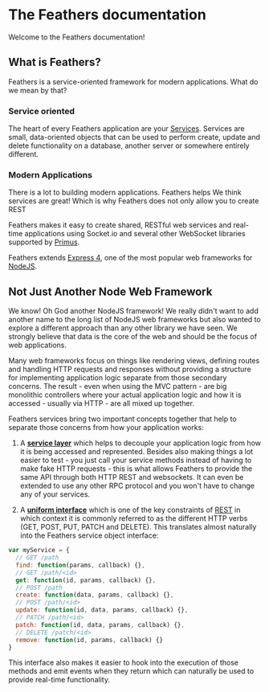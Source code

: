 # The Feathers documentation

Welcome to the Feathers documentation! 

## What is Feathers?

Feathers is a service-oriented framework for modern applications. What do we mean by that?

### Service oriented

The heart of every Feathers application are your [Services](). Services are small, data-oriented objects that can be used to perform create, update and delete functionality on a database, another server or somewhere entirely different.

### Modern Applications

There is a lot to building modern applications. Feathers helps We think services are great! Which is why Feathers does not only allow you to create REST



Feathers makes it easy to create shared, RESTful web services and real-time applications using Socket.io and several other WebSocket libraries supported by [Primus](http://primus.io).

Feathers extends [Express 4](http://expressjs.com), one of the most popular web frameworks for [NodeJS](http://nodejs.org/).

## Not Just Another Node Web Framework

We know! Oh God another NodeJS framework! We really didn't want to add another name to the long list of NodeJS web frameworks but also wanted to explore a different approach than any other library we have seen. We strongly believe that data is the core of the web and should be the focus of web applications.

Many web frameworks focus on things like rendering views, defining routes and handling HTTP requests and responses without providing a structure for implementing application logic separate from those secondary concerns. The result - even when using the MVC pattern - are big monolithic controllers where your actual application logic and how it is accessed - usually via HTTP - are all mixed up together.

Feathers services bring two important concepts together that help to separate those concerns from how your application works:

1) A __[service layer](http://martinfowler.com/eaaCatalog/serviceLayer.html)__ which helps to decouple your application logic from how it is being accessed and represented. Besides also making things a lot easier to test - you just call your service methods instead of having to make fake HTTP requests - this is what allows Feathers to provide the same API through both HTTP REST and websockets. It can even be extended to use any other RPC protocol and you won't have to change any of your services.

2) A __[uniform interface](http://en.wikipedia.org/wiki/Representational_state_transfer#Uniform_interface)__ which is one of the key constraints of [REST](http://en.wikipedia.org/wiki/Representational_state_transfer) in which context it is commonly referred to as the different HTTP verbs (GET, POST, PUT, PATCH and DELETE). This translates almost naturally into the Feathers service object interface:

```js
var myService = {
  // GET /path
  find: function(params, callback) {},
  // GET /path/<id>
  get: function(id, params, callback) {},
  // POST /path
  create: function(data, params, callback) {},
  // POST /path/<id>
  update: function(id, data, params, callback) {},
  // PATCH /path/<id>
  patch: function(id, data, params, callback) {},
  // DELETE /patch/<id>
  remove: function(id, params, callback) {}
}
```

This interface also makes it easier to hook into the execution of those methods and emit events when they return which can naturally be used to provide real-time functionality.